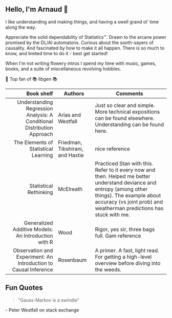 ## Hello, I'm Arnaud :wave:

I like understanding and making things, and having a swell grand ol' time along the way.

Appreciate the solid dependability of Statistics™️. 
Drawn to the arcane power promised by the DL/AI automatons. 
Curious about the sooth-sayers of causality. 
And fascinated by how to make it all happen. There is so much to know, and limited time to do it - best get started!

When I'm not writing flowery intros I spend my time with music, games, books, and a suite of miscellaneous revolving hobbies.

🥇 Top fan of 📚 libgen 📚

| Book shelf | Authors | Comments   |
|---------:|-----| --------|
| Understanding Regression Analysis: A Conditional Distribution Approach| Arias and Westfall| Just so clear and simple. More technical expositions can be found elsewhere. Understanding can be found here.|
|The Elements of Statistical Learning |Friedman, Tibshirani, and Hastie| nice reference|
|Statistical Rethinking | McElreath | Practiced Stan with this. Refer to it every now and then. Helped me better understand deviance and entropy (among other things). The example about accuracy (vs joint prob) and weatherman predictions has stuck with me.|
|Generalized Additive Models: An Introduction with R| Wood | Rigor, yes sir, three bags full. Gam reference|
|Observation and Experiment: An Introduction to Causal Inference| Rosenbaum | A primer. A fast, light read. For getting a high-level overview before diving into the weeds.|

Fun Quotes
---
>"Gauss-Markov is a swindle"

\- Peter Westfall on stack exchange
<!--
**alaprais/alaprais** is a ✨ _special_ ✨ repository because its `README.md` (this file) appears on your GitHub profile.

Here are some ideas to get you started:

- 🔭 I’m currently working on ...
- 🌱 I’m currently learning ...
- 👯 I’m looking to collaborate on ...
- 🤔 I’m looking for help with ...
- 💬 Ask me about ...
- 📫 How to reach me: ...
- 😄 Pronouns: ...
- ⚡ Fun fact: ...
-->
